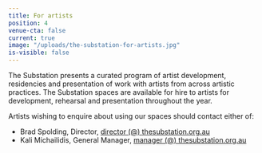 ```yaml
---
title: For artists
position: 4
venue-cta: false
current: true
image: "/uploads/the-substation-for-artists.jpg"
is-visible: false
---
```


The Substation presents a curated program of artist development, residencies and presentation of work with artists from across artistic practices. The Substation spaces are available for hire to artists for development, rehearsal and presentation throughout the year.

Artists wishing to enquire about using our spaces should contact either of:

* Brad Spolding, Director, [director (@) thesubstation.org.au](mailto:director@thesubstation.org.au)
* Kali Michailidis, General Manager, [manager (@) thesubstation.org.au](mailto:manager@thesubstation.org.au)
